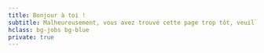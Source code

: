 ```yaml
---
title: Bonjour à toi !
subtitle: Malheureusement, vous avez trouvé cette page trop tôt, veuillez revenir dans quelques jours...
hclass: bg-jobs bg-blue
private: true
---
```


